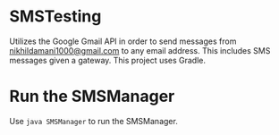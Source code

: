 # SMSTesting
Utilizes the Google Gmail API in order to send messages from nikhildamani1000@gmail.com to any email address.
This includes SMS messages given a gateway.
This project uses Gradle.

# Run the SMSManager
Use `java SMSManager` to run the SMSManager.
